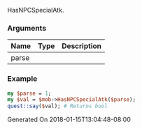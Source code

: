 HasNPCSpecialAtk.
### Arguments
**Name**|**Type**|**Description**
:---|:---|:---
parse||

### Example

```perl
my $parse = 1;
my $val = $mob->HasNPCSpecialAtk($parse);
quest::say($val); # Returns bool
```


Generated On 2018-01-15T13:04:48-08:00
